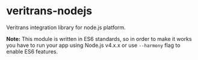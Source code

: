 veritrans-nodejs
================

Veritrans integration library for node.js platform.

__Note:__ This module is written in ES6 standards, so in order to make it works you have to run your app using Node.js v4.x.x or use `--harmony` flag to enable ES6 features.